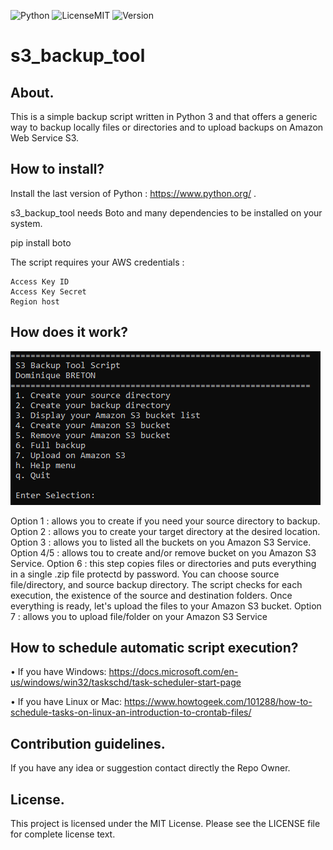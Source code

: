 ![Python](https://img.shields.io/badge/python-3.9.5-red) ![LicenseMIT](https://img.shields.io/badge/license-MIT-brightgreen) ![Version](https://img.shields.io/badge/version-1.0-orange) 

# s3_backup_tool




## About.



This is a simple backup script written in Python 3 and that offers a generic way to backup locally files or directories and to upload backups on Amazon Web Service S3.


## How to install?

Install the last version of Python : https://www.python.org/ .

s3_backup_tool needs Boto and many dependencies to be installed on your system.

pip install boto

The script requires your AWS credentials :

    Access Key ID 
    Access Key Secret
    Region host


## How does it work?

![Launcher](/image/Sans%20titre.png?raw=true)

Option 1 : allows you to create if you need your source directory to backup.
Option 2 : allows you to create your target directory at the desired location.
Option 3 : allows you to listed all the buckets on you Amazon S3 Service.
Option 4/5 : allows tou to create and/or remove bucket on you Amazon S3 Service.
Option 6 : this step copies files or directories and puts everything in a single .zip file protectd by password. You can choose source file/directory, and source                backup directory. The script checks for each execution, the existence of the source and destination folders.
           Once everything is ready, let's upload the files to your Amazon S3 bucket.
Option 7 : allows you to upload file/folder on your Amazon S3 Service


## How to schedule automatic script execution?

• If you have Windows: https://docs.microsoft.com/en-us/windows/win32/taskschd/task-scheduler-start-page

• If you have Linux or Mac: https://www.howtogeek.com/101288/how-to-schedule-tasks-on-linux-an-introduction-to-crontab-files/


## Contribution guidelines.



If you have any idea or suggestion contact directly the Repo Owner.


## License.



This project is licensed under the MIT License. Please see the LICENSE file for complete license text.


